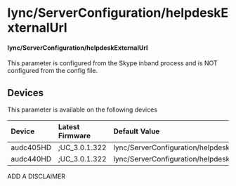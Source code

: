 ﻿---
description: lync/ServerConfiguration/helpdeskExternalUrl
search:
    keywords: ['lync','ServerConfiguration','helpdeskExternalUrl']
---

# lync/ServerConfiguration/helpdeskExternalUrl

#### lync/ServerConfiguration/helpdeskExternalUrl

This parameter is configured from the Skype inband process and is NOT configured from the config file.



## Devices
This parameter is available on the following devices

| Device | Latest Firmware | Default Value |
|:---|:---|:---|
| audc405HD | ;UC_3.0.1.322 | lync/ServerConfiguration/helpdeskExternalUrl= 
| audc440HD | ;UC_3.0.1.322 | lync/ServerConfiguration/helpdeskExternalUrl= 

ADD A DISCLAIMER
